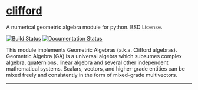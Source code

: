 [clifford](http://clifford.readthedocs.org/en/latest/)
=========================================================
A numerical geometric algebra module for python. BSD License. 

[![Build Status](https://travis-ci.org/arsenovic/clifford.svg?branch=master)](https://travis-ci.org/arsenovic/clifford) [![Documentation Status](https://readthedocs.org/projects/clifford/badge/?version=latest)](http://clifford.readthedocs.io/en/latest/?badge=latest)
               

This module implements Geometric Algebras (a.k.a. Clifford algebras). Geometric Algebra (GA) is a universal algebra which subsumes complex algebra, quaternions, linear algebra and several other independent mathematical systems.  Scalars, vectors, and higher-grade entities can
be mixed freely and consistently in the form of mixed-grade multivectors. 



---------------------------------------------------

